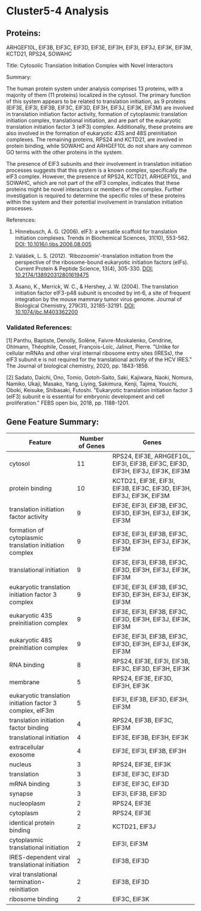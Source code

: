 # Cluster5-4 Analysis

## Proteins: 

ARHGEF10L, EIF3B, EIF3C, EIF3D, EIF3E, EIF3H, EIF3I, EIF3J, EIF3K, EIF3M, KCTD21, RPS24, SOWAHC

Title: Cytosolic Translation Initiation Complex with Novel Interactors

Summary:

The human protein system under analysis comprises 13 proteins, with a majority of them (11 proteins) localized in the cytosol. The primary function of this system appears to be related to translation initiation, as 9 proteins (EIF3E, EIF3I, EIF3B, EIF3C, EIF3D, EIF3H, EIF3J, EIF3K, EIF3M) are involved in translation initiation factor activity, formation of cytoplasmic translation initiation complex, translational initiation, and are part of the eukaryotic translation initiation factor 3 (eIF3) complex. Additionally, these proteins are also involved in the formation of eukaryotic 43S and 48S preinitiation complexes. The remaining proteins, RPS24 and KCTD21, are involved in protein binding, while SOWAHC and ARHGEF10L do not share any common GO terms with the other proteins in the system.

The presence of EIF3 subunits and their involvement in translation initiation processes suggests that this system is a known complex, specifically the eIF3 complex. However, the presence of RPS24, KCTD21, ARHGEF10L, and SOWAHC, which are not part of the eIF3 complex, indicates that these proteins might be novel interactors or members of the complex. Further investigation is required to determine the specific roles of these proteins within the system and their potential involvement in translation initiation processes.

References:

1. Hinnebusch, A. G. (2006). eIF3: a versatile scaffold for translation initiation complexes. Trends in Biochemical Sciences, 31(10), 553-562. [DOI: 10.1016/j.tibs.2006.08.005](https://doi.org/10.1016/j.tibs.2006.08.005)

2. Valášek, L. S. (2012). 'Ribozoomin'-translation initiation from the perspective of the ribosome-bound eukaryotic initiation factors (eIFs). Current Protein & Peptide Science, 13(4), 305-330. [DOI: 10.2174/138920312801619475](https://doi.org/10.2174/138920312801619475)

3. Asano, K., Merrick, W. C., & Hershey, J. W. (2004). The translation initiation factor eIF3-p48 subunit is encoded by int-6, a site of frequent integration by the mouse mammary tumor virus genome. Journal of Biological Chemistry, 279(31), 32185-32191. [DOI: 10.1074/jbc.M403362200](https://doi.org/10.1074/jbc.M403362200)

### Validated References: 

[1] Panthu, Baptiste, Denolly, Solène, Faivre-Moskalenko, Cendrine, Ohlmann, Théophile, Cosset, François-Loïc, Jalinot, Pierre. "Unlike for cellular mRNAs and other viral internal ribosome entry sites (IRESs), the eIF3 subunit e is not required for the translational activity of the HCV IRES." The Journal of biological chemistry, 2020, pp. 1843-1856.

[2] Sadato, Daichi, Ono, Tomio, Gotoh-Saito, Saki, Kajiwara, Naoki, Nomura, Namiko, Ukaji, Masako, Yang, Liying, Sakimura, Kenji, Tajima, Youichi, Oboki, Keisuke, Shibasaki, Futoshi. "Eukaryotic translation initiation factor 3 (eIF3) subunit e is essential for embryonic development and cell proliferation." FEBS open bio, 2018, pp. 1188-1201.



## Gene Feature Summary: 

| Feature | Number of Genes | Genes |
| --- | --- | --- |
| cytosol | 11 | RPS24, EIF3E, ARHGEF10L, EIF3I, EIF3B, EIF3C, EIF3D, EIF3H, EIF3J, EIF3K, EIF3M |
| protein binding | 10 | KCTD21, EIF3E, EIF3I, EIF3B, EIF3C, EIF3D, EIF3H, EIF3J, EIF3K, EIF3M |
| translation initiation factor activity | 9 | EIF3E, EIF3I, EIF3B, EIF3C, EIF3D, EIF3H, EIF3J, EIF3K, EIF3M |
| formation of cytoplasmic translation initiation complex | 9 | EIF3E, EIF3I, EIF3B, EIF3C, EIF3D, EIF3H, EIF3J, EIF3K, EIF3M |
| translational initiation | 9 | EIF3E, EIF3I, EIF3B, EIF3C, EIF3D, EIF3H, EIF3J, EIF3K, EIF3M |
| eukaryotic translation initiation factor 3 complex | 9 | EIF3E, EIF3I, EIF3B, EIF3C, EIF3D, EIF3H, EIF3J, EIF3K, EIF3M |
| eukaryotic 43S preinitiation complex | 9 | EIF3E, EIF3I, EIF3B, EIF3C, EIF3D, EIF3H, EIF3J, EIF3K, EIF3M |
| eukaryotic 48S preinitiation complex | 9 | EIF3E, EIF3I, EIF3B, EIF3C, EIF3D, EIF3H, EIF3J, EIF3K, EIF3M |
| RNA binding | 8 | RPS24, EIF3E, EIF3I, EIF3B, EIF3C, EIF3D, EIF3H, EIF3K |
| membrane | 5 | RPS24, EIF3E, EIF3D, EIF3H, EIF3K |
| eukaryotic translation initiation factor 3 complex, eIF3m | 5 | EIF3I, EIF3B, EIF3D, EIF3H, EIF3M |
| translation initiation factor binding | 4 | RPS24, EIF3B, EIF3C, EIF3M |
|  translational initiation | 4 | EIF3E, EIF3B, EIF3H, EIF3K |
| extracellular exosome | 4 | EIF3E, EIF3I, EIF3B, EIF3H |
| nucleus | 3 | RPS24, EIF3E, EIF3K |
|  translation | 3 | EIF3E, EIF3C, EIF3D |
|  mRNA binding | 3 | EIF3E, EIF3C, EIF3D |
| synapse | 3 | EIF3I, EIF3B, EIF3D |
| nucleoplasm | 2 | RPS24, EIF3E |
| cytoplasm | 2 | RPS24, EIF3E |
| identical protein binding | 2 | KCTD21, EIF3J |
| cytoplasmic translational initiation | 2 | EIF3I, EIF3M |
| IRES-dependent viral translational initiation | 2 | EIF3B, EIF3D |
| viral translational termination-reinitiation | 2 | EIF3B, EIF3D |
| ribosome binding | 2 | EIF3C, EIF3K |

